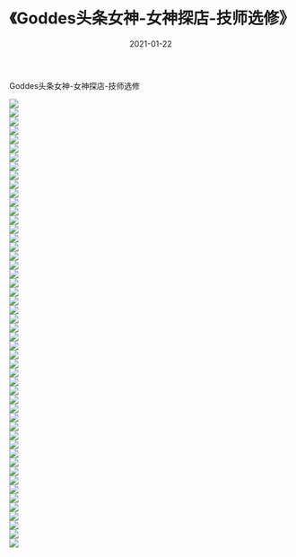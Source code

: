 ﻿---
layout: post
title:  《Goddes头条女神-女神探店-技师选修》
date:   2021-01-22
img: http://img.660000.xyz/Sharelink/网络美图/2021/Goddes头条女神-女神探店-技师选修/000.jpg
categories: [美女, 清纯, 唯美]
---

Goddes头条女神-女神探店-技师选修

  ![](http://img.660000.xyz/Sharelink/网络美图/2021/Goddes头条女神-女神探店-技师选修/001.jpg) <br> ![](http://img.660000.xyz/Sharelink/网络美图/2021/Goddes头条女神-女神探店-技师选修/002.jpg) <br> ![](http://img.660000.xyz/Sharelink/网络美图/2021/Goddes头条女神-女神探店-技师选修/003.jpg) <br> ![](http://img.660000.xyz/Sharelink/网络美图/2021/Goddes头条女神-女神探店-技师选修/004.jpg) <br> ![](http://img.660000.xyz/Sharelink/网络美图/2021/Goddes头条女神-女神探店-技师选修/005.jpg) <br> ![](http://img.660000.xyz/Sharelink/网络美图/2021/Goddes头条女神-女神探店-技师选修/006.jpg) <br> ![](http://img.660000.xyz/Sharelink/网络美图/2021/Goddes头条女神-女神探店-技师选修/007.jpg) <br> ![](http://img.660000.xyz/Sharelink/网络美图/2021/Goddes头条女神-女神探店-技师选修/008.jpg) <br> ![](http://img.660000.xyz/Sharelink/网络美图/2021/Goddes头条女神-女神探店-技师选修/009.jpg) <br> ![](http://img.660000.xyz/Sharelink/网络美图/2021/Goddes头条女神-女神探店-技师选修/010.jpg) <br> ![](http://img.660000.xyz/Sharelink/网络美图/2021/Goddes头条女神-女神探店-技师选修/011.jpg) <br> ![](http://img.660000.xyz/Sharelink/网络美图/2021/Goddes头条女神-女神探店-技师选修/012.jpg) <br> ![](http://img.660000.xyz/Sharelink/网络美图/2021/Goddes头条女神-女神探店-技师选修/013.jpg) <br> ![](http://img.660000.xyz/Sharelink/网络美图/2021/Goddes头条女神-女神探店-技师选修/014.jpg) <br> ![](http://img.660000.xyz/Sharelink/网络美图/2021/Goddes头条女神-女神探店-技师选修/015.jpg) <br> ![](http://img.660000.xyz/Sharelink/网络美图/2021/Goddes头条女神-女神探店-技师选修/016.jpg) <br> ![](http://img.660000.xyz/Sharelink/网络美图/2021/Goddes头条女神-女神探店-技师选修/017.jpg) <br> ![](http://img.660000.xyz/Sharelink/网络美图/2021/Goddes头条女神-女神探店-技师选修/018.jpg) <br> ![](http://img.660000.xyz/Sharelink/网络美图/2021/Goddes头条女神-女神探店-技师选修/019.jpg) <br> ![](http://img.660000.xyz/Sharelink/网络美图/2021/Goddes头条女神-女神探店-技师选修/020.jpg) <br> ![](http://img.660000.xyz/Sharelink/网络美图/2021/Goddes头条女神-女神探店-技师选修/021.jpg) <br> ![](http://img.660000.xyz/Sharelink/网络美图/2021/Goddes头条女神-女神探店-技师选修/022.jpg) <br> ![](http://img.660000.xyz/Sharelink/网络美图/2021/Goddes头条女神-女神探店-技师选修/023.jpg) <br> ![](http://img.660000.xyz/Sharelink/网络美图/2021/Goddes头条女神-女神探店-技师选修/024.jpg) <br> ![](http://img.660000.xyz/Sharelink/网络美图/2021/Goddes头条女神-女神探店-技师选修/025.jpg) <br> ![](http://img.660000.xyz/Sharelink/网络美图/2021/Goddes头条女神-女神探店-技师选修/026.jpg) <br> ![](http://img.660000.xyz/Sharelink/网络美图/2021/Goddes头条女神-女神探店-技师选修/027.jpg) <br> ![](http://img.660000.xyz/Sharelink/网络美图/2021/Goddes头条女神-女神探店-技师选修/028.jpg) <br> ![](http://img.660000.xyz/Sharelink/网络美图/2021/Goddes头条女神-女神探店-技师选修/029.jpg) <br> ![](http://img.660000.xyz/Sharelink/网络美图/2021/Goddes头条女神-女神探店-技师选修/030.jpg) <br> ![](http://img.660000.xyz/Sharelink/网络美图/2021/Goddes头条女神-女神探店-技师选修/031.jpg) <br> ![](http://img.660000.xyz/Sharelink/网络美图/2021/Goddes头条女神-女神探店-技师选修/032.jpg) <br> ![](http://img.660000.xyz/Sharelink/网络美图/2021/Goddes头条女神-女神探店-技师选修/033.jpg) <br> ![](http://img.660000.xyz/Sharelink/网络美图/2021/Goddes头条女神-女神探店-技师选修/034.jpg) <br> ![](http://img.660000.xyz/Sharelink/网络美图/2021/Goddes头条女神-女神探店-技师选修/035.jpg) <br> ![](http://img.660000.xyz/Sharelink/网络美图/2021/Goddes头条女神-女神探店-技师选修/036.jpg) <br> ![](http://img.660000.xyz/Sharelink/网络美图/2021/Goddes头条女神-女神探店-技师选修/037.jpg) <br> ![](http://img.660000.xyz/Sharelink/网络美图/2021/Goddes头条女神-女神探店-技师选修/038.jpg) <br> ![](http://img.660000.xyz/Sharelink/网络美图/2021/Goddes头条女神-女神探店-技师选修/039.jpg) <br> ![](http://img.660000.xyz/Sharelink/网络美图/2021/Goddes头条女神-女神探店-技师选修/040.jpg) <br> ![](http://img.660000.xyz/Sharelink/网络美图/2021/Goddes头条女神-女神探店-技师选修/041.jpg) <br> ![](http://img.660000.xyz/Sharelink/网络美图/2021/Goddes头条女神-女神探店-技师选修/042.jpg) <br> ![](http://img.660000.xyz/Sharelink/网络美图/2021/Goddes头条女神-女神探店-技师选修/043.jpg) <br> ![](http://img.660000.xyz/Sharelink/网络美图/2021/Goddes头条女神-女神探店-技师选修/044.jpg) <br> ![](http://img.660000.xyz/Sharelink/网络美图/2021/Goddes头条女神-女神探店-技师选修/045.jpg) <br> ![](http://img.660000.xyz/Sharelink/网络美图/2021/Goddes头条女神-女神探店-技师选修/046.jpg) <br> ![](http://img.660000.xyz/Sharelink/网络美图/2021/Goddes头条女神-女神探店-技师选修/047.jpg) <br> ![](http://img.660000.xyz/Sharelink/网络美图/2021/Goddes头条女神-女神探店-技师选修/048.jpg) <br> ![](http://img.660000.xyz/Sharelink/网络美图/2021/Goddes头条女神-女神探店-技师选修/049.jpg) <br> ![](http://img.660000.xyz/Sharelink/网络美图/2021/Goddes头条女神-女神探店-技师选修/050.jpg) <br>